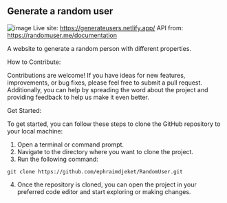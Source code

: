 ## Generate a random user

![image](https://github.com/ephraimdjeket/RandomUser/assets/45997915/69801e64-faea-41ae-8dff-5be1e7755b44)
Live site: https://generateusers.netlify.app/
API from: https://randomuser.me/documentation

A website to generate a random person with different properties.

How to Contribute:

Contributions are welcome! If you have ideas for new features, improvements, or bug fixes, please feel free to submit a pull request. Additionally, you can help by spreading the word about the project and providing feedback to help us make it even better.

Get Started:

To get started, you can follow these steps to clone the GitHub repository to your local machine:

1. Open a terminal or command prompt.
2. Navigate to the directory where you want to clone the project.
3. Run the following command:
```
git clone https://github.com/ephraimdjeket/RandomUser.git
```
4. Once the repository is cloned, you can open the project in your preferred code editor and start exploring or making changes.


